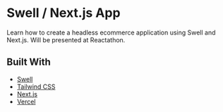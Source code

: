 # Swell / Next.js App

Learn how to create a headless ecommerce application using Swell and Next.js. Will be presented at Reactathon.

## Built With

- [Swell](https://swell.is/)
- [Tailwind CSS](https://tailwindcss.com)
- [Next.js](https://nextjs.org)
- [Vercel](https://vercel.com)
